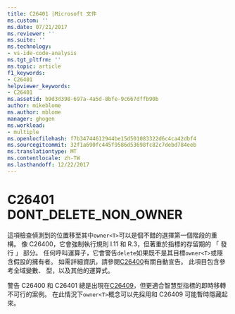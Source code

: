 ```yaml
---
title: C26401 |Microsoft 文件
ms.custom: ''
ms.date: 07/21/2017
ms.reviewer: ''
ms.suite: ''
ms.technology:
- vs-ide-code-analysis
ms.tgt_pltfrm: ''
ms.topic: article
f1_keywords:
- C26401
helpviewer_keywords:
- C26401
ms.assetid: b9d3d398-697a-4a5d-8bfe-9c667dffb90b
author: mikeblome
ms.author: mblome
manager: ghogen
ms.workload:
- multiple
ms.openlocfilehash: f7b34744612944be15d501083322d6c4ca42dbf4
ms.sourcegitcommit: 32f1a690fc445f9586d53698fc82c7debd784eeb
ms.translationtype: MT
ms.contentlocale: zh-TW
ms.lasthandoff: 12/22/2017
---
```

# <a name="c26401-dontdeletenonowner"></a>C26401 DONT_DELETE_NON_OWNER
這項檢查偵測到的位置移至其中`owner<T>`可以是個不錯的選擇第一個階段的重構。 像 C26400，它會強制執行規則 I.11 和 R.3，但著重於指標的存留期的 「 發行 」 部分。 任何呼叫運算子，它會警告`delete`如果既不是其目標`owner<T>`或隱含假設的擁有者。 如需詳細資訊，請參閱[C26400](c26400.md)有關自動宣告。 此項目包含參考全域變數、 型，以及其他的運算式。 


警告 C26400 和 C26401 總是出現在[C26409](c26409.md)，但更適合智慧型指標的即時移轉不可行的案例。 在此情況下`owner<T>`概念可以先採用和 C26409 可能暫時隱藏起來。

